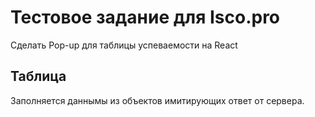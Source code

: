 # Тестовое задание для Isco.pro

Сделать Pop-up для таблицы успеваемости на React


## Таблица
Заполняется даннымы из объектов имитирующих ответ от сервера.  
